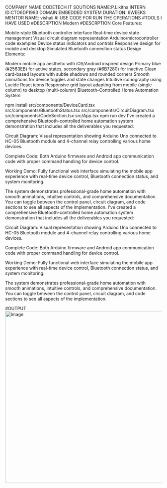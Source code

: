 COMPANY NAME:CODETECH IT SOUTIONS
NAME:P.Likitha
INTERN ID:CTO6DF1993
DOMAIN:EMBEDDED SYSTEM
DURATION: 6WEEKS
MENTOR NAME: vishali
#I USE CODE FOR RUN THE OPERATIONS #TOOLS I HAVE USED #DESCRPTION Modern
#DESCRPTION
Core Features:

Mobile-style Bluetooth controller interface
Real-time device state management
Visual circuit diagram representation
Arduino/microcontroller code examples
Device status indicators and controls
Responsive design for mobile and desktop
Simulated Bluetooth connection status
Design Elements:

Modern mobile app aesthetic with iOS/Android inspired design
Primary blue (#2563EB) for active states, secondary gray (#6B7280) for inactive
Clean card-based layouts with subtle shadows and rounded corners
Smooth animations for device toggles and state changes
Intuitive iconography using Lucide React icons
Responsive grid layout adapting from mobile (single column) to desktop (multi-column)
Bluetooth-Controlled Home Automation System

npm install
src/components/DeviceCard.tsx
src/components/BluetoothStatus.tsx
src/components/CircuitDiagram.tsx
src/components/CodeSection.tsx
src/App.tsx
npm run dev
I've created a comprehensive Bluetooth-controlled home automation system demonstration that includes all the deliverables you requested:

Circuit Diagram: Visual representation showing Arduino Uno connected to HC-05 Bluetooth module and 4-channel relay controlling various home devices.

Complete Code: Both Arduino firmware and Android app communication code with proper command handling for device control.

Working Demo: Fully functional web interface simulating the mobile app experience with real-time device control, Bluetooth connection status, and system monitoring.

The system demonstrates professional-grade home automation with smooth animations, intuitive controls, and comprehensive documentation. You can toggle between the control panel, circuit diagram, and code sections to see all aspects of the implementation.
I've created a comprehensive Bluetooth-controlled home automation system demonstration that includes all the deliverables you requested:

Circuit Diagram: Visual representation showing Arduino Uno connected to HC-05 Bluetooth module and 4-channel relay controlling various home devices.

Complete Code: Both Arduino firmware and Android app communication code with proper command handling for device control.

Working Demo: Fully functional web interface simulating the mobile app experience with real-time device control, Bluetooth connection status, and system monitoring.

The system demonstrates professional-grade home automation with smooth animations, intuitive controls, and comprehensive documentation. You can toggle between the control panel, circuit diagram, and code sections to see all aspects of the implementation.

#OUTPUT
<img width="1029" height="552" alt="Image" src="https://github.com/user-attachments/assets/02433db2-d012-43bf-8573-726ec93a650f" />
